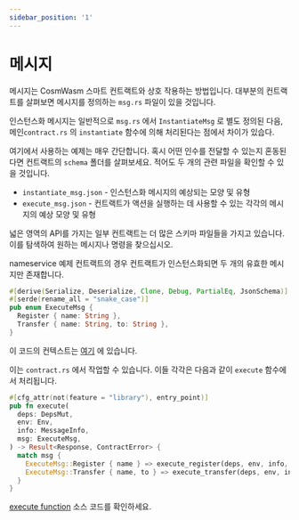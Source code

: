 ```yaml
---
sidebar_position: '1'
---
```


# 메시지

메시지는 CosmWasm 스마트 컨트랙트와 상호 작용하는 방법입니다. 대부분의 컨트랙트를 살펴보면 메시지를 정의하는 `msg.rs` 파일이 있을 것입니다.

인스턴스화 메시지는 일반적으로 `msg.rs` 에서 `InstantiateMsg` 로 별도 정의된 다음, 메인`contract.rs` 의 `instantiate` 함수에 의해 처리된다는 점에서 차이가 있습다.

여기에서 사용하는 예제는 매우 간단합니다. 혹시 어떤 인수를 전달할 수 있는지 혼동된다면 컨트랙트의 `schema` 폴더를 살펴보세요. 적어도 두 개의 관련 파일을 확인할 수 있을 것입니다.

- `instantiate_msg.json` - 인스턴스화 메시지의 예상되는 모양 및 유형
- `execute_msg.json` - 컨트랙트가 액션을 실행하는 데 사용할 수 있는 각각의 메시지의 예상 모양 및 유형

넓은 영역의 API를 가지는 일부 컨트랙트는 더 많은 스키마 파일들을 가지고 있습니다. 이를 탐색하여 원하는 메시지나 명령을 찾으십시오.

nameservice 예제 컨트랙트의 경우 컨트랙트가 인스턴스화되면 두 개의 유효한 메시지만 존재합니다.

```rust
#[derive(Serialize, Deserialize, Clone, Debug, PartialEq, JsonSchema)]
#[serde(rename_all = "snake_case")]
pub enum ExecuteMsg {
  Register { name: String },
  Transfer { name: String, to: String },
}
```

이 코드의 컨텍스트는 [여기](https://github.com/InterWasm/cw-contracts/blob/main/contracts/nameservice/src/msg.rs#L13) 에 있습니다.

이는 `contract.rs` 에서 작업할 수 있습니다. 이들 각각은 다음과 같이 `execute` 함수에서 처리됩니다.

```rust
#[cfg_attr(not(feature = "library"), entry_point)]
pub fn execute(
  deps: DepsMut,
  env: Env,
  info: MessageInfo,
  msg: ExecuteMsg,
) -> Result<Response, ContractError> {
  match msg {
    ExecuteMsg::Register { name } => execute_register(deps, env, info, name),
    ExecuteMsg::Transfer { name, to } => execute_transfer(deps, env, info, name, to),
  }
}
```

[execute function](https://github.com/InterWasm/cw-contracts/blob/main/contracts/nameservice/src/contract.rs#L31) 소스 코드를 확인하세요.

